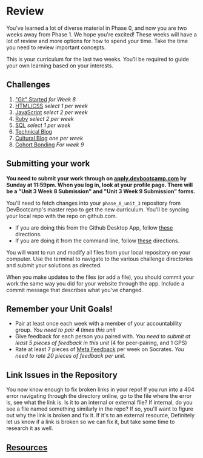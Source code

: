 # Review

You've learned a lot of diverse material in Phase 0, and now you are two weeks away from Phase 1. We hope you're excited! These weeks will have a lot of review and more options for how to spend your time. Take the time you need to review important concepts. 

This is your curriculum for the last two weeks. You'll be required to guide your own learning based on your interests. 



## Challenges
1. ["Git" Started](1_git_started) *for Week 8*
2. [HTML/CSS](2_HTML_CSS) *select 1 per week*
3. [JavaScript](3_JavaScript) *select 2 per week*
4. [Ruby](4_Ruby) *select 2 per week*
5. [SQL](5_SQL) *select 1 per week*
6. [Technical Blog](6_technical_blog.md)
7. [Cultural Blog](7_cultural_blog.md) *one per week*
8. [Cohort Bonding](8_cohort_bonding.md) *For week 9*


## Submitting your work
**You need to submit your work through on [apply.devbootcamp.com](http://apply.devbootcamp.com) by Sunday at 11:59pm. When you log in, look at your profile page. There will be a "Unit 3 Week 8 Submission" and "Unit 3 Week 9 Submission" forms.**

You'll need to fetch changes into your `phase_0_unit_3` repository from DevBootcamp's master repo to get the new curriculum. You'll be syncing your local repo with the repo on github.com.

- If you are doing this from the Github Desktop App, follow [these](http://stackoverflow.com/questions/11394349/upstream-pulls-with-the-github-desktop-client
)
directions. 
- If you are doing it from the command line, follow [these](https://help.github.com/articles/syncing-a-fork) directions.

You will want to run and modify all files from your local repository on your computer. Use the terminal to navigate to the various challenge directories and submit your solutions as directed. 

When you make updates to the files (or add a file), you should commit your work the same way you did for your website through the app. Include a commit message that describes what you've changed.


## Remember your Unit Goals!
- Pair at least once each week with a member of your accountability group.  *You need to pair **4** times this unit*
- Give feedback for each person you paired with. *You need to submit at least 5 pieces of feedback in this unit* (4 for peer-pairing, and 1 GPS)
- Rate at least 7 pieces of [Meta Feedback](https://socrates.devbootcamp.com/feedback) per week on Socrates. *You need to rate 20 pieces of feedback per unit.*

## Link Issues in the Repository
You now know enough to fix broken links in your repo! If you run into a 404 error navigating through the directory online, go to the file where the error is, see what the link is. Is it to an internal or external file? If internal, do you see a file named something similarly in the repo? If so, you'll want to figure out why the link is broken and fix it. If it's to an external resource,  Definitely let us know if a link is broken so we can fix it, but take some time to research it as well. 


## [Resources](../resources.md) 
